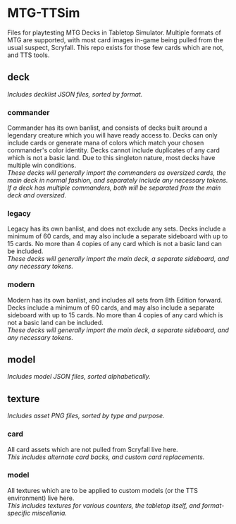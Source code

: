 # MTG-TTSim
Files for playtesting MTG Decks in Tabletop Simulator. Multiple formats of MTG are supported, with most card images in-game being pulled from the usual suspect, Scryfall. This repo exists for those few cards which are not, and TTS tools.
## deck
_Includes decklist JSON files, sorted by format._
### commander
Commander has its own banlist, and consists of decks built around a legendary creature which you will have ready access to. Decks can only include cards or generate mana of colors which match your chosen commander's color identity. Decks cannot include duplicates of any card which is not a basic land. Due to this singleton nature, most decks have multiple win conditions.<br>
_These decks will generally import the commanders as oversized cards, the main deck in normal fashion, and separately include any necessary tokens. If a deck has multiple commanders, both will be separated from the main deck and oversized._
### legacy
Legacy has its own banlist, and does not exclude any sets. Decks include a minimum of 60 cards, and may also include a separate sideboard with up to 15 cards. No more than 4 copies of any card which is not a basic land can be included.<br>
_These decks will generally import the main deck, a separate sideboard, and any necessary tokens._
### modern
Modern has its own banlist, and includes all sets from 8th Edition forward. Decks include a minimum of 60 cards, and may also include a separate sideboard with up to 15 cards. No more than 4 copies of any card which is not a basic land can be included.<br>
_These decks will generally import the main deck, a separate sideboard, and any necessary tokens._
## model
_Includes model JSON files, sorted alphabetically._
## texture
_Includes asset PNG files, sorted by type and purpose._
### card
All card assets which are not pulled from Scryfall live here.<br>
_This includes alternate card backs, and custom card replacements._
### model
All textures which are to be applied to custom models (or the TTS environment) live here.<br>
_This includes textures for various counters, the tabletop itself, and format-specific miscellania._
